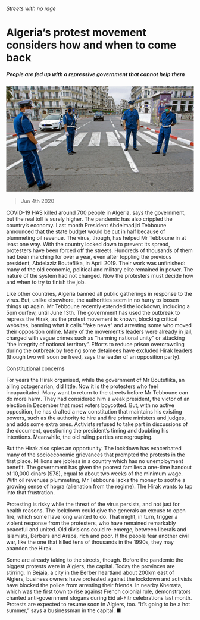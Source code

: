 ###### Streets with no rage

# Algeria’s protest movement considers how and when to come back 

##### People are fed up with a repressive government that cannot help them 

![image](images/20200606_MAP003_0.jpg) 

> Jun 4th 2020 

COVID-19 HAS killed around 700 people in Algeria, says the government, but the real toll is surely higher. The pandemic has also crippled the country’s economy. Last month President Abdelmadjid Tebboune announced that the state budget would be cut in half because of plummeting oil revenue. The virus, though, has helped Mr Tebboune in at least one way. With the country locked down to prevent its spread, protesters have been forced off the streets. Hundreds of thousands of them had been marching for over a year, even after toppling the previous president, Abdelaziz Bouteflika, in April 2019. Their work was unfinished: many of the old economic, political and military elite remained in power. The nature of the system had not changed. Now the protesters must decide how and when to try to finish the job.

Like other countries, Algeria banned all public gatherings in response to the virus. But, unlike elsewhere, the authorities seem in no hurry to loosen things up again. Mr Tebboune recently extended the lockdown, including a 5pm curfew, until June 13th. The government has used the outbreak to repress the Hirak, as the protest movement is known, blocking critical websites, banning what it calls “fake news” and arresting some who moved their opposition online. Many of the movement’s leaders were already in jail, charged with vague crimes such as “harming national unity” or attacking “the integrity of national territory”. Efforts to reduce prison overcrowding during the outbreak by freeing some detainees have excluded Hirak leaders (though two will soon be freed, says the leader of an opposition party).


Constitutional concerns

For years the Hirak organised, while the government of Mr Bouteflika, an ailing octogenarian, did little. Now it is the protesters who feel incapacitated. Many want to return to the streets before Mr Tebboune can do more harm. They had considered him a weak president, the victor of an election in December that most voters boycotted. But, with no active opposition, he has drafted a new constitution that maintains his existing powers, such as the authority to hire and fire prime ministers and judges, and adds some extra ones. Activists refused to take part in discussions of the document, questioning the president’s timing and doubting his intentions. Meanwhile, the old ruling parties are regrouping.

But the Hirak also spies an opportunity. The lockdown has exacerbated many of the socioeconomic grievances that prompted the protests in the first place. Millions are jobless in a country which has no unemployment benefit. The government has given the poorest families a one-time handout of 10,000 dinars ($78), equal to about two weeks of the minimum wage. With oil revenues plummeting, Mr Tebboune lacks the money to soothe a growing sense of hogra (alienation from the regime). The Hirak wants to tap into that frustration.

Protesting is risky while the threat of the virus persists, and not just for health reasons. The lockdown could give the generals an excuse to open fire, which some have long wanted to do. That might, in turn, trigger a violent response from the protesters, who have remained remarkably peaceful and united. Old divisions could re-emerge, between liberals and Islamists, Berbers and Arabs, rich and poor. If the people fear another civil war, like the one that killed tens of thousands in the 1990s, they may abandon the Hirak.

Some are already taking to the streets, though. Before the pandemic the biggest protests were in Algiers, the capital. Today the provinces are stirring. In Bejaia, a city in the Berber heartland about 200km east of Algiers, business owners have protested against the lockdown and activists have blocked the police from arresting their friends. In nearby Kherrata, which was the first town to rise against French colonial rule, demonstrators chanted anti-government slogans during Eid al-Fitr celebrations last month. Protests are expected to resume soon in Algiers, too. “It’s going to be a hot summer,” says a businessman in the capital. ■

